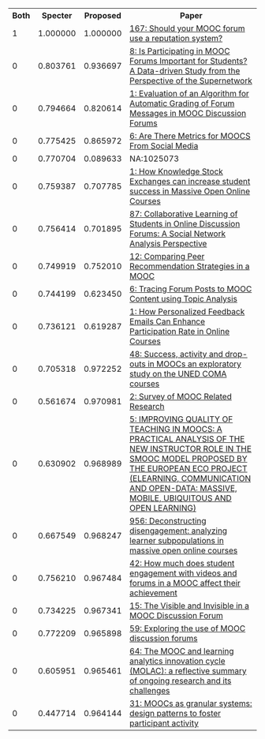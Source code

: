 <html><table><tr>
<th>Both</th>
<th>Specter</th>
<th>Proposed</th>
<th>Paper</th>
</tr>
<tr>
<td>1</td>
<td>1.000000</td>
<td>1.000000</td>
<td><a href="https://www.semanticscholar.org/paper/f3f3579a681352682cbf6470073454515b4fb53e">167: Should your MOOC forum use a reputation system?</a></td>
</tr>
<tr>
<td>0</td>
<td>0.803761</td>
<td>0.936697</td>
<td><a href="https://www.semanticscholar.org/paper/52f7c982bdac8237cf9c9b7df53dbe09586216ad">8: Is Participating in MOOC Forums Important for Students? A Data-driven Study from the Perspective of the Supernetwork</a></td>
</tr>
<tr>
<td>0</td>
<td>0.794664</td>
<td>0.820614</td>
<td><a href="https://www.semanticscholar.org/paper/a2d8e4023d543d3309d9a441fbedd0af5b78381a">1: Evaluation of an Algorithm for Automatic Grading of Forum Messages in MOOC Discussion Forums</a></td>
</tr>
<tr>
<td>0</td>
<td>0.775425</td>
<td>0.865972</td>
<td><a href="https://www.semanticscholar.org/paper/5bbccc347a970d1359939e6c86e0026698238873">6: Are There Metrics for MOOCS From Social Media</a></td>
</tr>
<tr>
<td>0</td>
<td>0.770704</td>
<td>0.089633</td>
<td>NA:1025073</td>
</tr>
<tr>
<td>0</td>
<td>0.759387</td>
<td>0.707785</td>
<td><a href="https://www.semanticscholar.org/paper/b71daf07fd5c5066ff76a1275b77f864d2a644de">1: How Knowledge Stock Exchanges can increase student success in Massive Open Online Courses</a></td>
</tr>
<tr>
<td>0</td>
<td>0.756414</td>
<td>0.701895</td>
<td><a href="https://www.semanticscholar.org/paper/ca3bfeaaf87938454a789c7d8d30a5771491c632">87: Collaborative Learning of Students in Online Discussion Forums: A Social Network Analysis Perspective</a></td>
</tr>
<tr>
<td>0</td>
<td>0.749919</td>
<td>0.752010</td>
<td><a href="https://www.semanticscholar.org/paper/6572da83ffb8d7e57eee6dec1be1fdb42b797ef9">12: Comparing Peer Recommendation Strategies in a MOOC</a></td>
</tr>
<tr>
<td>0</td>
<td>0.744199</td>
<td>0.623450</td>
<td><a href="https://www.semanticscholar.org/paper/f0a21efeeff1a09d4c08ffd9cbd5dea9e70e723c">6: Tracing Forum Posts to MOOC Content using Topic Analysis</a></td>
</tr>
<tr>
<td>0</td>
<td>0.736121</td>
<td>0.619287</td>
<td><a href="https://www.semanticscholar.org/paper/0268855ecef72a708e1000f0ae8b84d910473032">1: How Personalized Feedback Emails Can Enhance Participation Rate in Online Courses</a></td>
</tr>
<tr>
<td>0</td>
<td>0.705318</td>
<td>0.972252</td>
<td><a href="https://www.semanticscholar.org/paper/a1a75c4e288dc36d9a671ad2b1092064c947011a">48: Success, activity and drop-outs in MOOCs an exploratory study on the UNED COMA courses</a></td>
</tr>
<tr>
<td>0</td>
<td>0.561674</td>
<td>0.970981</td>
<td><a href="https://www.semanticscholar.org/paper/10e5b85fbfd2b5cb21f80fc00ff35d99ec5eb058">2: Survey of MOOC Related Research</a></td>
</tr>
<tr>
<td>0</td>
<td>0.630902</td>
<td>0.968989</td>
<td><a href="https://www.semanticscholar.org/paper/f1fcccebdb16ed97074b1c5366dbbf3e9a4cedbb">5: IMPROVING QUALITY OF TEACHING IN MOOCS: A PRACTICAL ANALYSIS OF THE NEW INSTRUCTOR ROLE IN THE SMOOC MODEL PROPOSED BY THE EUROPEAN ECO PROJECT (ELEARNING, COMMUNICATION AND OPEN-DATA: MASSIVE, MOBILE, UBIQUITOUS AND OPEN LEARNING)</a></td>
</tr>
<tr>
<td>0</td>
<td>0.667549</td>
<td>0.968247</td>
<td><a href="https://www.semanticscholar.org/paper/eec8fe4ffc2c49e7e8b6d8d54da89e3274cb58ff">956: Deconstructing disengagement: analyzing learner subpopulations in massive open online courses</a></td>
</tr>
<tr>
<td>0</td>
<td>0.756210</td>
<td>0.967484</td>
<td><a href="https://www.semanticscholar.org/paper/ed9430351e7bab72193b7cb476211a285b8d9e1d">42: How much does student engagement with videos and forums in a MOOC affect their achievement</a></td>
</tr>
<tr>
<td>0</td>
<td>0.734225</td>
<td>0.967341</td>
<td><a href="https://www.semanticscholar.org/paper/476136945f06b6e8f156f5731651c8bf5ad35ac6">15: The Visible and Invisible in a MOOC Discussion Forum</a></td>
</tr>
<tr>
<td>0</td>
<td>0.772209</td>
<td>0.965898</td>
<td><a href="https://www.semanticscholar.org/paper/17d61dd17aa9a0af88ba40c81ed1d0bfec13edff">59: Exploring the use of MOOC discussion forums</a></td>
</tr>
<tr>
<td>0</td>
<td>0.605951</td>
<td>0.965461</td>
<td><a href="https://www.semanticscholar.org/paper/c4ddd0974873bdb60bb0251697c3af28a35f97a5">64: The MOOC and learning analytics innovation cycle (MOLAC): a reflective summary of ongoing research and its challenges</a></td>
</tr>
<tr>
<td>0</td>
<td>0.447714</td>
<td>0.964144</td>
<td><a href="https://www.semanticscholar.org/paper/e2f2530b30dcbea1113784f396a70cb6fdb5f3bb">31: MOOCs as granular systems: design patterns to foster participant activity</a></td>
</tr>
</table></html>
